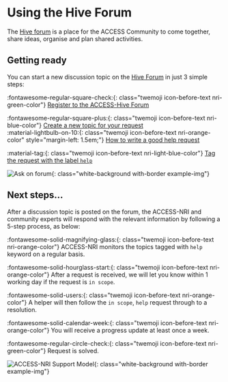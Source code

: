 [Hive forum]: https://forum.access-hive.org.au
# Using the Hive Forum

The [Hive forum] is a place for the ACCESS Community to come together, share ideas, organise and plan shared activities.

## Getting ready

You can start a new discussion topic on the [Hive Forum] in just 3 simple steps:

:fontawesome-regular-square-check:{: class="twemoji icon-before-text nri-green-color"} [Register to the ACCESS-Hive Forum](https://forum.access-hive.org.au/docs?topic=884)

:fontawesome-regular-square-plus:{: class="twemoji icon-before-text nri-blue-color"} [Create a new topic for your request](https://forum.access-hive.org.au/docs?topic=790)<br>
<span markdown class="small-text">
:material-lightbulb-on-10:{: class="twemoji icon-before-text nri-orange-color" style="margin-left: 1.5em;"} [How to write a good help request](https://forum.access-hive.org.au/docs?topic=818)
</span>

:material-tag:{: class="twemoji icon-before-text nri-light-blue-color"} [Tag the request with the label `help`](https://forum.access-hive.org.au/docs?topic=846)

![Ask on forum](/assets/ask-on-forum-diagram.png){: class="white-background with-border example-img"}

## Next steps...

After a discussion topic is posted on the forum, the ACCESS-NRI and community experts will respond with the relevant information by following a 5-step process, as below: 

:fontawesome-solid-magnifying-glass:{: class="twemoji icon-before-text nri-orange-color"} ACCESS-NRI monitors the topics tagged with `help` keyword on a regular basis.

:fontawesome-solid-hourglass-start:{: class="twemoji icon-before-text nri-orange-color"} After a request is received, we will let you know within 1 working day if the request is `in scope`.

:fontawesome-solid-users:{: class="twemoji icon-before-text nri-orange-color"} A helper will then follow the `in scope`, `help` request through to a resolution.

:fontawesome-solid-calendar-week:{: class="twemoji icon-before-text nri-orange-color"} You will receive a progress update at least once a week.

:fontawesome-regular-circle-check:{: class="twemoji icon-before-text nri-green-color"} Request is solved. 

![ACCESS-NRI Support Model](/assets/access-nri-support.png){: class="white-background with-border example-img"}